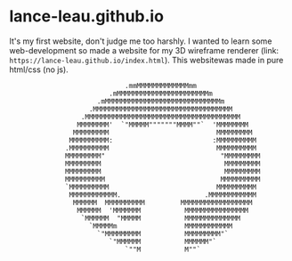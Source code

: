 # lance-leau.github.io
It's my first website, don't judge me too harshly.
I wanted to learn some web-development so made a website for my 3D wireframe renderer (link: ```https://lance-leau.github.io/index.html```). This websitewas made in pure html/css (no js). 
```
                             .mmMMMMMMMMMMMMMmm
                         .mMMMMMMMMMMMMMMMMMMMMMMMm
                      .mMMMMMMMMMMMMMMMMMMMMMMMMMMMMMm
                    .MMMMMMMMMMMMMMMMMMMMMMMMMMMMMMMMMMM
                  .MMMMMMMMMMMMMMMMMMMMMMMMMMMMMMMMMMMMMMM
                 MMMMMMMM'  `"MMMMM"""""""MMMM""`  'MMMMMMMM
                MMMMMMMMM                           MMMMMMMMM
               MMMMMMMMMM:                         :MMMMMMMMMM
              .MMMMMMMMMM                           MMMMMMMMMM
              MMMMMMMMM"                             "MMMMMMMMM
              MMMMMMMMM                               MMMMMMMMM
              MMMMMMMMM                               MMMMMMMMM
              MMMMMMMMMM                             MMMMMMMMMM
              `MMMMMMMMMM                           MMMMMMMMMM
               MMMMMMMMMMMM.                     .MMMMMMMMMMMM
                MMMMMM  MMMMMMMMMM         MMMMMMMMMMMMMMMMMM
                 MMMMMM  'MMMMMMM           MMMMMMMMMMMMMMMM
                  `MMMMMM  "MMMMM           MMMMMMMMMMMMMM
                    `MMMMMm                 MMMMMMMMMMMM
                      `"MMMMMMMMM           MMMMMMMMM"`
                         `"MMMMMM           MMMMMM"`
                             `""M           M""`
```

